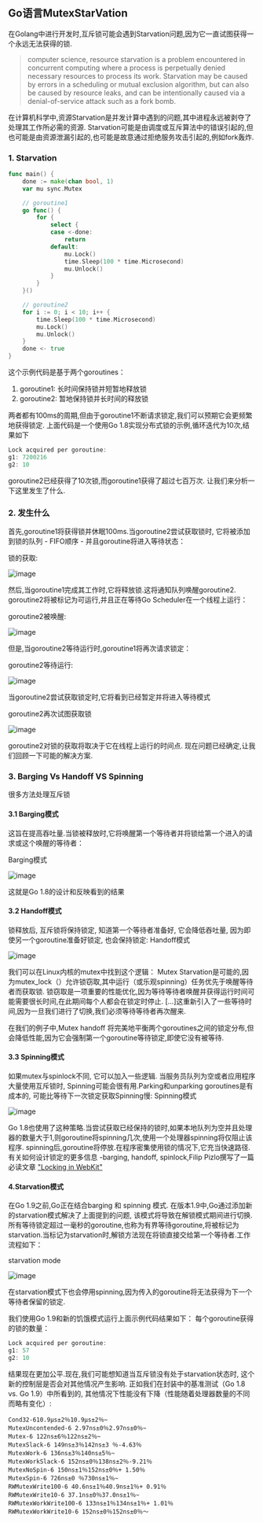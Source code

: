 ## Go语言MutexStarVation

在Golang中进行开发时,互斥锁可能会遇到Starvation问题,因为它一直试图获得一个永远无法获得的锁.

> computer science, resource starvation is a problem encountered in concurrent computing where a process is perpetually denied necessary resources to process its work. Starvation may be caused by errors in a scheduling or mutual exclusion algorithm, but can also be caused by resource leaks, and can be intentionally caused via a denial-of-service attack such as a fork bomb.

在计算机科学中,资源Starvation是并发计算中遇到的问题,其中进程永远被剥夺了处理其工作所必需的资源. Starvation可能是由调度或互斥算法中的错误引起的,但也可能是由资源泄漏引起的,也可能是故意通过拒绝服务攻击引起的,例如fork轰炸.


### 1. Starvation

```go
func main() {
	done := make(chan bool, 1)
	var mu sync.Mutex

	// goroutine1
	go func() {
		for {
			select {
			case <-done:
				return
			default:
				mu.Lock()
				time.Sleep(100 * time.Microsecond)
				mu.Unlock()
			}
		}
	}()

	// goroutine2
	for i := 0; i < 10; i++ {
		time.Sleep(100 * time.Microsecond)
		mu.Lock()
		mu.Unlock()
	}
	done <- true
}
```
这个示例代码是基于两个goroutines：
 
1. goroutine1: 长时间保持锁并短暂地释放锁
2. goroutine2: 暂地保持锁并长时间的释放锁

两者都有100ms的周期,但由于goroutine1不断请求锁定,我们可以预期它会更频繁地获得锁定. 上面代码是一个使用Go 1.8实现分布式锁的示例,循环迭代为10次,结果如下

```go
Lock acquired per goroutine:
g1: 7200216
g2: 10
```

goroutine2已经获得了10次锁,而goroutine1获得了超过七百万次. 让我们来分析一下这里发生了什么.

### 2. 发生什么

首先,goroutine1将获得锁并休眠100ms.当goroutine2尝试获取锁时, 它将被添加到锁的队列 - FIFO顺序 - 并且goroutine将进入等待状态：

锁的获取:

![image](https://note.youdao.com/yws/res/4120/3A920DDA18084FE79311C8F2A4439CDD)

然后,当goroutine1完成其工作时,它将释放锁.这将通知队列唤醒goroutine2. goroutine2将被标记为可运行,并且正在等待Go Scheduler在一个线程上运行：

goroutine2被唤醒:

![image](https://note.youdao.com/yws/res/4123/CE1849908F094FE996CB21E9777D04D3)

但是,当goroutine2等待运行时,goroutine1将再次请求锁定：

goroutine2等待运行:

![image](https://note.youdao.com/yws/res/4126/A6EA1F8ABD404BBB8D7D3E5C6F5F32ED)

当goroutine2尝试获取锁定时,它将看到已经暂定并将进入等待模式

goroutine2再次试图获取锁

![image](https://note.youdao.com/yws/res/4129/5F5D813A47174B73AF5E937F992F3BEF)

goroutine2对锁的获取将取决于它在线程上运行的时间点. 现在问题已经确定,让我们回顾一下可能的解决方案.

### 3. Barging Vs Handoff VS Spinning

很多方法处理互斥锁


#### 3.1 Barging模式

这旨在提高吞吐量.当锁被释放时,它将唤醒第一个等待者并将锁给第一个进入的请求或这个唤醒的等待者：

Barging模式

![image](https://note.youdao.com/yws/res/4132/81C3409D6D1340EBA0095A29BC855ED3)

这就是Go 1.8的设计和反映看到的结果

#### 3.2 Handoff模式

锁释放后, 互斥锁将保持锁定, 知道第一个等待者准备好, 它会降低吞吐量, 因为即使另一个goroutine准备好锁定, 也会保持锁定:
Handoff模式

![image](https://note.youdao.com/yws/res/4135/1B03202C07E44C4882E24547F7B16A72)

我们可以在Linux内核的mutex中找到这个逻辑： Mutex Starvation是可能的,因为mutex_lock（）允许锁窃取,其中运行（或乐观spinning）任务优先于唤醒等待者而获取锁. 
锁窃取是一项重要的性能优化,因为等待等待者唤醒并获得运行时间可能需要很长时间,在此期间每个人都会在锁定时停止. […]这重新引入了一些等待时间,因为一旦我们进行了切换,我们必须等待等待者再次醒来.

在我们的例子中,Mutex handoff 将完美地平衡两个goroutines之间的锁定分布,但会降低性能,因为它会强制第一个goroutine等待锁定,即使它没有被等待.


#### 3.3 Spinning模式

如果mutex与spinlock不同, 它可以加入一些逻辑. 当服务员队列为空或者应用程序大量使用互斥锁时, Spinning可能会很有用.Parking和unparking goroutines是有成本的, 可能比等待下一次锁定获取Spinning慢:
Spinning模式

![image](https://note.youdao.com/yws/res/4138/FBC0C82F18E74CA89F848AC7588C62FF)

Go 1.8也使用了这种策略.当尝试获取已经保持的锁时,如果本地队列为空并且处理器的数量大于1,则goroutine将spinning几次,使用一个处理器spinning将仅阻止该程序. 
spinning后,goroutine将停放.在程序密集使用锁的情况下,它充当快速路径. 有关如何设计锁定的更多信息 -barging, handoff, spinlock,Filip Pizlo撰写了一篇必读文章 ["Locking in WebKit"](https://webkit.org/blog/6161/locking-in-webkit/)

#### 4.Starvation模式

在Go 1.9之前,Go正在结合barging 和 spinning 模式. 在版本1.9中,Go通过添加新的starvation模式解决了上面提到的问题, 该模式将导致在解锁模式期间进行切换. 
所有等待锁定超过一毫秒的goroutine,也称为有界等待goroutine,将被标记为starvation.当标记为starvation时,解锁方法现在将锁直接交给第一个等待者.工作流程如下：

starvation mode

![image](https://note.youdao.com/yws/res/4141/2B38CA66820F4C05BD4959CE8B4942D3)

在starvation模式下也会停用spinning,因为传入的goroutine将无法获得为下一个等待者保留的锁定.

我们使用Go 1.9和新的饥饿模式运行上面示例代码结果如下： 每个goroutine获得的锁的数量：

```go
Lock acquired per goroutine:
g1: 57
g2: 10
```

结果现在更加公平.现在,我们可能想知道当互斥锁没有处于starvation状态时, 这个新的控制层是否会对其他情况产生影响. 正如我们在封装中的基准测试（Go 1.8 vs. Go 1.9）中所看到的, 其他情况下性能没有下降（性能随着处理器数量的不同而略有变化）:

```
Cond32-610.9μs±2％10.9μs±2％~ 
MutexUncontended-6 2.97ns±0％2.97ns±0％~ 
Mutex-6 122ns±6％122ns±2％~ 
MutexSlack-6 149ns±3％142ns±3 ％-4.63％
MutexWork-6 136ns±3％140ns±5％~ 
MutexWorkSlack-6 152ns±0％138ns±2％-9.21％
MutexNoSpin-6 150ns±1％152ns±0％+ 1.50％
MutexSpin-6 726ns±0 ％730ns±1％~ 
RWMutexWrite100-6 40.6ns±1％40.9ns±1％+ 0.91％
RWMutexWrite10-6 37.1ns±0％37.0ns±1％~ 
RWMutexWorkWrite100-6 133ns±1％134ns±1％+ 1.01％
RWMutexWorkWrite10-6 152ns±0％152ns±0％〜
```
















